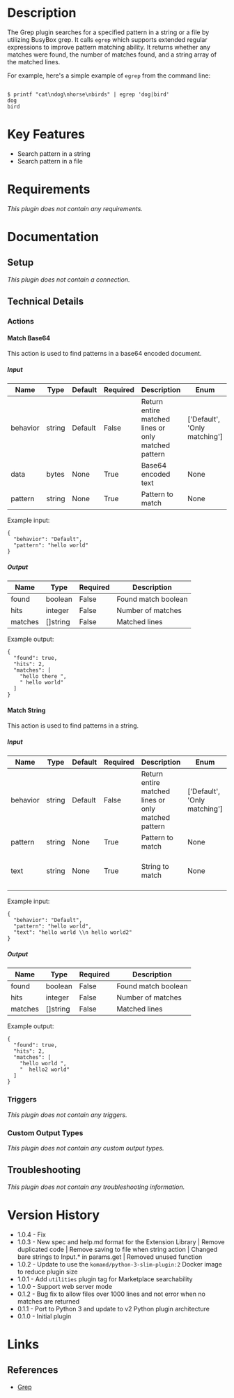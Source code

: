 # Description

The Grep plugin searches for a specified pattern in a string or a file by utilizing BusyBox grep. It calls `egrep` which supports extended regular expressions to improve pattern matching ability.
It returns whether any matches were found, the number of matches found, and a string array of the matched lines.

For example, here's a simple example of `egrep` from the command line:

```

$ printf "cat\ndog\nhorse\nbirds" | egrep 'dog|bird'
dog
bird

```

# Key Features

* Search pattern in a string
* Search pattern in a file

# Requirements

_This plugin does not contain any requirements._

# Documentation

## Setup

_This plugin does not contain a connection._

## Technical Details

### Actions

#### Match Base64

This action is used to find patterns in a base64 encoded document.

##### Input

|Name|Type|Default|Required|Description|Enum|Example|
|----|----|-------|--------|-----------|----|-------|
|behavior|string|Default|False|Return entire matched lines or only matched pattern|['Default', 'Only matching']|Default|
|data|bytes|None|True|Base64 encoded text|None|None|
|pattern|string|None|True|Pattern to match|None|hello world|

Example input:

```
{
  "behavior": "Default",
  "pattern": "hello world"
}
```

##### Output


|Name|Type|Required|Description|
|----|----|--------|-----------|
|found|boolean|False|Found match boolean|
|hits|integer|False|Number of matches|
|matches|[]string|False|Matched lines|

Example output:

```
{
  "found": true,
  "hits": 2,
  "matches": [
    "hello there ",
    " hello world"
  ]
}
```

#### Match String

This action is used to find patterns in a string.

##### Input

|Name|Type|Default|Required|Description|Enum|Example|
|----|----|-------|--------|-----------|----|-------|
|behavior|string|Default|False|Return entire matched lines or only matched pattern|['Default', 'Only matching']|Default|
|pattern|string|None|True|Pattern to match|None|hello world|
|text|string|None|True|String to match|None|hello world \n hello world2|

Example input:

```
{
  "behavior": "Default",
  "pattern": "hello world",
  "text": "hello world \\n hello world2"
}
```

##### Output

|Name|Type|Required|Description|
|----|----|--------|-----------|
|found|boolean|False|Found match boolean|
|hits|integer|False|Number of matches|
|matches|[]string|False|Matched lines|

Example output:

```
{
  "found": true,
  "hits": 2,
  "matches": [
    "hello world ",
    "  hello2 world"
  ]
}
```

### Triggers

_This plugin does not contain any triggers._

### Custom Output Types

_This plugin does not contain any custom output types._

## Troubleshooting

_This plugin does not contain any troubleshooting information._

# Version History

* 1.0.4 - Fix 
* 1.0.3 - New spec and help.md format for the Extension Library | Remove duplicated code | Remove saving to file when string action | Changed bare strings to Input.* in params.get | Removed unused function
* 1.0.2 - Update to use the `komand/python-3-slim-plugin:2` Docker image to reduce plugin size
* 1.0.1 - Add `utilities` plugin tag for Marketplace searchability
* 1.0.0 - Support web server mode
* 0.1.2 - Bug fix to allow files over 1000 lines and not error when no matches are returned
* 0.1.1 - Port to Python 3 and update to v2 Python plugin architecture
* 0.1.0 - Initial plugin

# Links

## References

* [Grep](https://www.gnu.org/software/grep/manual/grep.html)
